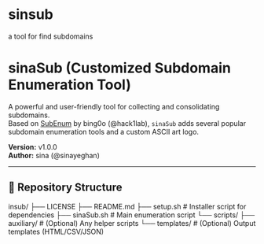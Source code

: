 # sinsub
a tool for find subdomains
# sinaSub (Customized Subdomain Enumeration Tool)

A powerful and user-friendly tool for collecting and consolidating subdomains.  
Based on [SubEnum](https://github.com/bing0o/SubEnum) by bing0o (@hack1lab), `sinaSub` adds several popular subdomain enumeration tools and a custom ASCII art logo.

**Version:** v1.0.0  
**Author:** sina (@sinayeghan)

---

## 📂 Repository Structure

insub/
├── LICENSE
├── README.md
├── setup.sh # Installer script for dependencies
├── sinaSub.sh # Main enumeration script
└── scripts/
├── auxiliary/ # (Optional) Any helper scripts
└── templates/ # (Optional) Output templates (HTML/CSV/JSON)
